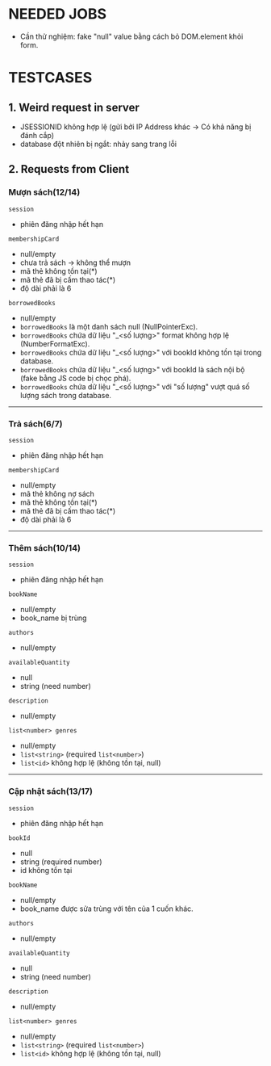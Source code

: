 # NEEDED JOBS #
- Cần thử nghiệm: fake "null" value bằng cách bỏ DOM.element khỏi form.

# TESTCASES #
## 1. Weird request in server ##
- JSESSIONID không hợp lệ (gửi bởi IP Address khác -> Có khả năng bị đánh cắp)
- database đột nhiên bị ngắt: nhảy sang trang lỗi

## 2. Requests from Client ##
### Mượn sách(12/14) ###
```session```
- phiên đăng nhập hết hạn

```membershipCard```
- null/empty
- chưa trả sách -> không thể mượn
- mã thẻ không tồn tại(*)
- mã thẻ đã bị cấm thao tác(*)
- độ dài phải là 6

```borrowedBooks```
- null/empty
- ```borrowedBooks``` là một danh sách null (NullPointerExc).
- ```borrowedBooks``` chứa dữ liệu "<bookId>_<số lượng>" format không hợp lệ (NumberFormatExc).
- ```borrowedBooks``` chứa dữ liệu "<bookId>_<số lượng>" với bookId không tồn tại trong database.
- ```borrowedBooks``` chứa dữ liệu "<bookId>_<số lượng>" với bookId là sách nội bộ (fake bằng JS code bị chọc phá).
- ```borrowedBooks``` chứa dữ liệu "<bookId>_<số lượng>" với "số lượng" vượt quá số lượng sách trong database.
---
### Trả sách(6/7) ###
```session```
- phiên đăng nhập hết hạn

```membershipCard```
- null/empty
- mã thẻ không nợ sách
- mã thẻ không tồn tại(*)
- mã thẻ đã bị cấm thao tác(*)
- độ dài phải là 6
---
### Thêm sách(10/14) ###
```session```
- phiên đăng nhập hết hạn

```bookName```
- null/empty
- book_name bị trùng

```authors```
- null/empty

```availableQuantity```
- null
- string (need number)

```description```
- null/empty

```list<number> genres```
- null/empty
- ```list<string>``` (required ```list<number>```)
- ```list<id>``` không hợp lệ (không tồn tại, null)
---
### Cập nhật sách(13/17) ###
```session```
- phiên đăng nhập hết hạn

```bookId```
- null
- string (required number)
- id không tồn tại

```bookName```
- null/empty
- book_name được sửa trùng với tên của 1 cuốn khác.

```authors```
- null/empty

```availableQuantity```
- null
- string (need number)

```description```
- null/empty

```list<number> genres```
- null/empty
- ```list<string>``` (required ```list<number>```)
- ```list<id>``` không hợp lệ (không tồn tại, null)
